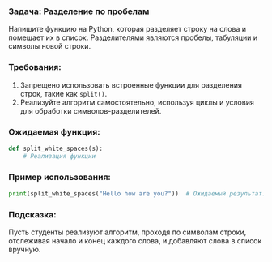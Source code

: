 ### Задача: Разделение по пробелам

Напишите функцию на Python, которая разделяет строку на слова и помещает их в список. Разделителями являются пробелы, табуляции и символы новой строки.

### Требования:
1. Запрещено использовать встроенные функции для разделения строк, такие как `split()`.
2. Реализуйте алгоритм самостоятельно, используя циклы и условия для обработки символов-разделителей.

### Ожидаемая функция:
```python
def split_white_spaces(s):
    # Реализация функции
```

### Пример использования:
```python
print(split_white_spaces("Hello how are you?"))  # Ожидаемый результат: ['Hello', 'how', 'are', 'you?']
```

### Подсказка:
Пусть студенты реализуют алгоритм, проходя по символам строки, отслеживая начало и конец каждого слова, и добавляют слова в список вручную.